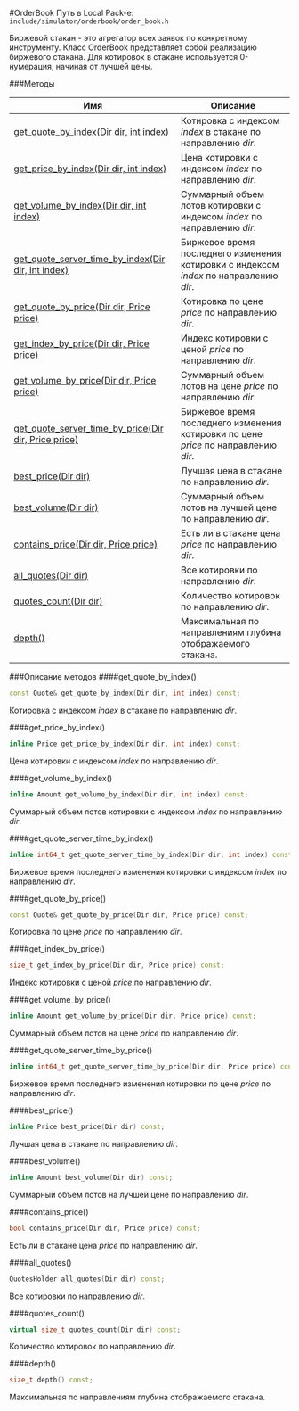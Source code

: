 #OrderBook
Путь в Local Pack-е: `include/simulator/orderbook/order_book.h`

Биржевой стакан - это агрегатор всех заявок по конкретному инструменту.
Класс OrderBook представляет собой реализацию биржевого стакана.
Для котировок в стакане используется 0-нумерация, начиная от лучшей цены.

###Методы

|Имя| Описание|
|------------------|--------------------|
|[get_quote_by_index(Dir dir, int index)](#get_quote_by_index)|Котировка с индексом *index* в стакане по направлению *dir*.|
|[get_price_by_index(Dir dir, int index)](#get_price_by_index)|Цена котировки с индексом *index* по направлению *dir*.|
|[get_volume_by_index(Dir dir, int index)](#get_volume_by_index)|Суммарный объем лотов котировки с индексом *index* по направлению *dir*.|
|[get_quote_server_time_by_index(Dir dir, int index)](#get_quote_server_time_by_index)|Биржевое время последнего изменения котировки с индексом *index* по направлению *dir*.|
|[get_quote_by_price(Dir dir, Price price)](#get_quote_by_price)|Котировка по цене *price* по направлению *dir*.|
|[get_index_by_price(Dir dir, Price price)](#get_index_by_price)|Индекс котировки с ценой *price* по направлению *dir*.|
|[get_volume_by_price(Dir dir, Price price)](#get_volume_by_price)|Суммарный объем лотов на цене *price* по направлению *dir*.|
|[get_quote_server_time_by_price(Dir dir, Price price)](#get_quote_server_time_by_price)|Биржевое время последнего изменения котировки по цене *price* по направлению *dir*.|
|[best_price(Dir dir)](#best_price)|Лучшая цена в стакане по направлению *dir*.|
|[best_volume(Dir dir)](#best_volume)|Суммарный объем лотов на лучшей цене по направлению *dir*.|
|[contains_price(Dir dir, Price price)](#contains_price)|Есть ли в стакане цена *price* по направлению *dir*.|
|[all_quotes(Dir dir)](#all_quotes)|Все котировки по направлению *dir*.|
|[quotes_count(Dir dir)](#quotes_count)|Количество котировок по направлению *dir*.|
|[depth()](#depth)|Максимальная по направлениям глубина отображаемого стакана.|

###Описание методов
<a name="get_quote_by_index"></a>
####get_quote_by_index()
```c++
const Quote& get_quote_by_index(Dir dir, int index) const;
```
Котировка с индексом *index* в стакане по направлению *dir*.

<a name="get_price_by_index"></a>
####get_price_by_index()
```c++
inline Price get_price_by_index(Dir dir, int index) const;
```
Цена котировки с индексом *index* по направлению *dir*.

<a name="get_volume_by_index"></a>
####get_volume_by_index()
```c++
inline Amount get_volume_by_index(Dir dir, int index) const;
```
Суммарный объем лотов котировки с индексом *index* по направлению *dir*.

<a name="get_quote_server_time_by_index"></a>
####get_quote_server_time_by_index()
```c++
inline int64_t get_quote_server_time_by_index(Dir dir, int index) const;
```
Биржевое время последнего изменения котировки с индексом *index* по направлению *dir*.

<a name="get_quote_by_price"></a>
####get_quote_by_price()
```c++
const Quote& get_quote_by_price(Dir dir, Price price) const;
```
Котировка по цене *price* по направлению *dir*.

<a name="get_index_by_price"></a>
####get_index_by_price()
```c++
size_t get_index_by_price(Dir dir, Price price) const;
```
Индекс котировки с ценой *price* по направлению *dir*.

<a name="get_volume_by_price"></a>
####get_volume_by_price()
```c++
inline Amount get_volume_by_price(Dir dir, Price price) const;
```
Суммарный объем лотов на цене *price* по направлению *dir*.

<a name="get_quote_server_time_by_price"></a>
####get_quote_server_time_by_price()
```c++
inline int64_t get_quote_server_time_by_price(Dir dir, Price price) const;
```
Биржевое время последнего изменения котировки по цене *price* по направлению *dir*.

<a name="best_price"></a>
####best_price()
```c++
inline Price best_price(Dir dir) const;
```
Лучшая цена в стакане по направлению *dir*.

<a name="best_volume"></a>
####best_volume()
```c++
inline Amount best_volume(Dir dir) const;
```
Суммарный объем лотов на лучшей цене по направлению *dir*.

<a name="contains_price"></a>
####contains_price()
```c++
bool contains_price(Dir dir, Price price) const;
```
Есть ли в стакане цена *price* по направлению *dir*.

<a name="all_quotes"></a>
####all_quotes()
```c++
QuotesHolder all_quotes(Dir dir) const;
```
Все котировки по направлению *dir*.

<a name="quotes_count"></a>
####quotes_count()
```c++
virtual size_t quotes_count(Dir dir) const;
```
Количество котировок по направлению *dir*.

<a name="depth"></a>
####depth()
```c++
size_t depth() const;
```
Максимальная по направлениям глубина отображаемого стакана.


